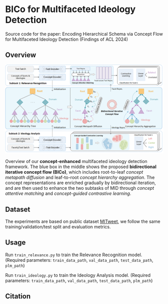 # BICo for Multifaceted Ideology Detection

Source code for the paper: Encoding Hierarchical Schema via Concept Flow for Multifaceted Ideology Detection (Findings of ACL 2024)

## Overview

![model11](figs/model11-1716257294565-2.png)

Overview of our **concept-enhanced** multifaceted ideology detection framework. The blue box in the middle shows the proposed **bidirectional iterative concept flow (BICo)**, which includes root-to-leaf *concept metapath diffusion* and leaf-to-root *concept hierarchy aggregation*. The concept representations are enriched gradually by bidirectional iteration, and are then used to enhance the two subtasks of MID through *concept attentive matching* and *concept-guided contrastive learning*.

## Dataset

The experiments are based on public dataset [MITweet](https://github.com/LST1836/MITweet), we follow the same training/validation/test split and evaluation metrics.

## Usage

Run `train_relevance.py` to train the Relevance Recognition model. (Required parameters: `train_data_path`, `val_data_path`, `test_data_path`, `plm_path`)

Run `train_ideology.py` to train the Ideology Analysis model. (Required parameters: `train_data_path`, `val_data_path`, `test_data_path`, `plm_path`)

## Citation

